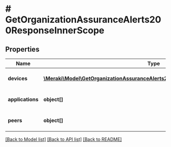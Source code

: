 # # GetOrganizationAssuranceAlerts200ResponseInnerScope

## Properties

Name | Type | Description | Notes
------------ | ------------- | ------------- | -------------
**devices** | [**\Meraki\Model\GetOrganizationAssuranceAlerts200ResponseInnerScopeDevicesInner[]**](GetOrganizationAssuranceAlerts200ResponseInnerScopeDevicesInner.md) | Description of affected devices | [optional]
**applications** | **object[]** | Applications affected by the alert | [optional]
**peers** | **object[]** | Peers affected by the alert | [optional]

[[Back to Model list]](../../README.md#models) [[Back to API list]](../../README.md#endpoints) [[Back to README]](../../README.md)
